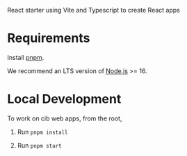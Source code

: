 React starter using Vite and Typescript to create React apps

# Requirements

Install [pnpm](https://pnpm.io/).

We recommend an LTS version of [Node.js](https://nodejs.org/en/) >= 16.

# Local Development

To work on cib web apps, from the root,

1. Run `pnpm install`

2. Run `pnpm start`
